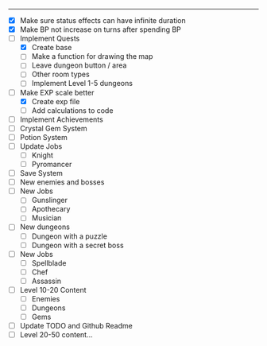 
---
- [x] Make sure status effects can have infinite duration
- [x] Make BP not increase on turns after spending BP
- [ ] Implement Quests 
	- [x] Create base
	- [ ] Make a function for drawing the map
	- [ ] Leave dungeon button / area
	- [ ] Other room types
	- [ ] Implement Level 1-5 dungeons
- [ ] Make EXP scale better
	- [x]  Create exp file
	- [ ]  Add calculations to code
- [ ] Implement Achievements
- [ ] Crystal Gem System
- [ ] Potion System
- [ ] Update Jobs
	- [ ] Knight
	- [ ] Pyromancer
- [ ] Save System
- [ ] New enemies and bosses
- [ ] New Jobs
	- [ ] Gunslinger
	- [ ] Apothecary
	- [ ] Musician
- [ ] New dungeons
	- [ ] Dungeon with a puzzle
	- [ ] Dungeon with a secret boss
- [ ] New Jobs
	- [ ] Spellblade
	- [ ] Chef
	- [ ] Assassin
- [ ] Level 10-20 Content
	- [ ] Enemies
	- [ ] Dungeons
	- [ ] Gems
- [ ] Update TODO and Github Readme
- [ ] Level 20-50 content...